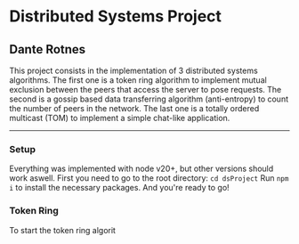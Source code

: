 # Distributed Systems Project
## Dante Rotnes

This project consists in the implementation of 3 distributed systems algorithms. The first one is a token ring algorithm to implement mutual exclusion between the peers that access the server to pose requests. The second is a gossip based data transferring algorithm (anti-entropy) to count the number of peers in the network. The last one is a totally ordered multicast (TOM) to implement a simple chat-like application.

***
### Setup
Everything was implemented with node v20+, but other versions should work aswell.
First you need to go to the root directory: `cd dsProject`
Run `npm i` to install the necessary packages.
And you're ready to go!

### Token Ring
To start the token ring algorit
